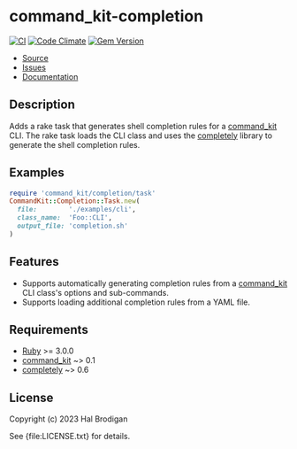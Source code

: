 # command_kit-completion

[![CI](https://github.com/postmodern/command_kit-completion/actions/workflows/ruby.yml/badge.svg)](https://github.com/postmodern/command_kit-completion/actions/workflows/ruby.yml)
[![Code Climate](https://codeclimate.com/github/postmodern/command_kit-completion.svg)](https://codeclimate.com/github/postmodern/command_kit-completion)
[![Gem Version](https://badge.fury.io/rb/wordlist.svg)](https://badge.fury.io/rb/wordlist)

* [Source](https://github.com/postmodern/command_kit-completion#readme)
* [Issues](https://github.com/postmodern/command_kit-completion/issues)
* [Documentation](https://rubydoc.info/gems/command_kit-complete)

## Description

Adds a rake task that generates shell completion rules for a [command_kit] CLI.
The rake task loads the CLI class and uses the [completely] library to generate
the shell completion rules.

## Examples

```ruby
require 'command_kit/completion/task'
CommandKit::Completion::Task.new(
  file:        './examples/cli',
  class_name:  'Foo::CLI',
  output_file: 'completion.sh'
)
```

## Features

* Supports automatically generating completion rules from a [command_kit] CLI
  class's options and sub-commands.
* Supports loading additional completion rules from a YAML file.

## Requirements

* [Ruby] >= 3.0.0
* [command_kit] ~> 0.1
* [completely] ~> 0.6

## License

Copyright (c) 2023 Hal Brodigan

See {file:LICENSE.txt} for details.

[Ruby]: https://www.ruby-lang.org/
[command_kit]: https://github.com/postmodern/command_kit.rb#readme
[completely]: https://rubygems.org/gems/completely
